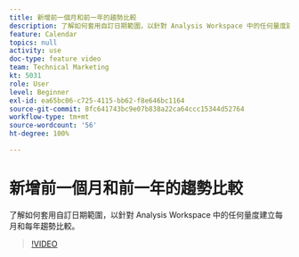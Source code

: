 ```yaml
---
title: 新增前一個月和前一年的趨勢比較
description: 了解如何套用自訂日期範圍，以針對 Analysis Workspace 中的任何量度建立每月和每年趨勢比較。
feature: Calendar
topics: null
activity: use
doc-type: feature video
team: Technical Marketing
kt: 5031
role: User
level: Beginner
exl-id: ea65bc06-c725-4115-bb62-f8e646bc1164
source-git-commit: 8fc641743bc9e07b838a22ca64ccc15344d52764
workflow-type: tm+mt
source-wordcount: '56'
ht-degree: 100%

---
```


# 新增前一個月和前一年的趨勢比較

了解如何套用自訂日期範圍，以針對 Analysis Workspace 中的任何量度建立每月和每年趨勢比較。

>[!VIDEO](https://video.tv.adobe.com/v/33772/?quality=12&learn=on)
